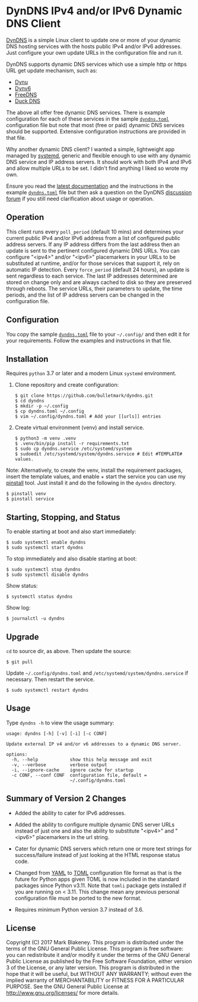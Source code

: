 # DynDNS IPv4 and/or IPv6 Dynamic DNS Client

[DynDNS](https://github.com/bulletmark/dyndns/) is a simple Linux client
to update one or more of your dynamic DNS hosting services with the
hosts public IPv4 and/or IPv6 addresses. Just configure your own update
URLs in the configuration file and run it.

DynDNS supports dynamic DNS services which use a simple http or https
URL get update mechanism, such as:

- [Dynu](https://dynu.com/)
- [Dynv6](https://dynv6.com/)
- [FreeDNS](https://freedns.afraid.org/)
- [Duck DNS](https://www.duckdns.org/)

The above all offer free dynamic DNS services. There is example
configuration for each of these services in the sample
[`dyndns.toml`](https://github.com/bulletmark/dyndns/blob/master/dyndns.toml)
configuration file but note that most (free or paid) dynamic DNS
services should be supported. Extensive configuration instructions are
provided in that file.

Why another dynamic DNS client? I wanted a simple, lightweight app
managed by [systemd](https://systemd.io/), generic and flexible enough
to use with any dynamic DNS service and IP address servers. It should
work with both IPv4 and IPv6 and allow multiple URLs to be set. I didn't
find anything I liked so wrote my own.

Ensure you read the [latest
documentation](http://github.com/bulletmark/dyndns) and the instructions
in the example
[`dyndns.toml`](https://github.com/bulletmark/dyndns/blob/master/dyndns.toml)
file but then ask a question on the DynDNS [discussion
forum](https://github.com/bulletmark/dyndns/discussions) if you still
need clarification about usage or operation.

## Operation

This client runs every `poll_period` (default 10 mins) and determines
your current public IPv4 and/or IPv6 address from a list of configured
public address servers. If any IP address differs from the last address
then an update is sent to the pertinent configured dynamic DNS URLs. You
can configure "&lt;ipv4&gt;" and/or "&lt;ipv6&gt;" placemarkers in your
URLs to be substituted at runtime, and/or for those services that support
it, rely on automatic IP detection. Every `force_period` (default 24
hours), an update is sent regardless to each service. The last IP
addresses determined are stored on change only and are always cached to
disk so they are preserved through reboots. The service URLs, their
parameters to update, the time periods, and the list of IP address
servers can be changed in the configuration file.

## Configuration

You copy the sample
[`dyndns.toml`](https://github.com/bulletmark/dyndns/blob/master/dyndns.toml)
file to your `~/.config/` and then edit it for your requirements. Follow
the examples and instructions in that file.

## Installation

Requires `python` 3.7 or later and a modern Linux `systemd` environment.

1. Clone repository and create configuration:

    ```shell
    $ git clone https://github.com/bulletmark/dyndns.git
    $ cd dyndns
    $ mkdir -p ~/.config
    $ cp dyndns.toml ~/.config
    $ vim ~/.config/dyndns.toml # Add your [[urls]] entries
    ```

2. Create virtual environment (venv) and install service.

    ```shell
    $ python3 -m venv .venv
    $ .venv/bin/pip install -r requirements.txt
    $ sudo cp dyndns.service /etc/systemd/system
    $ sudoedit /etc/systemd/system/dyndns.service # Edit #TEMPLATE# values.
    ```

Note: Alternatively, to create the venv, install the requirement
packages, insert the template values, and enable + start the service you
can use my [pinstall](https://github.com/bulletmark/pinstall) tool. Just
install it and do the following in the `dyndns` directory.

```
$ pinstall venv
$ pinstall service
```

## Starting, Stopping, and Status

To enable starting at boot and also start immediately:

```shell
$ sudo systemctl enable dyndns
$ sudo systemctl start dyndns
```

To stop immediately and also disable starting at boot:

```shell
$ sudo systemctl stop dyndns
$ sudo systemctl disable dyndns
```

Show status:

```shell
$ systemctl status dyndns
```

Show log:

```shell
$ journalctl -u dyndns
```

## Upgrade

`cd` to source dir, as above. Then update the source:

```shell
$ git pull
```

Update `~/.config/dyndns.toml` and `/etc/systemd/system/dyndns.service` if
necessary. Then restart the service.

```shell
$ sudo systemctl restart dyndns
```


## Usage

Type `dyndns -h` to view the usage summary:

```
usage: dyndns [-h] [-v] [-i] [-c CONF]

Update external IP v4 and/or v6 addresses to a dynamic DNS server.

options:
  -h, --help            show this help message and exit
  -v, --verbose         verbose output
  -i, --ignore-cache    ignore cache for startup
  -c CONF, --conf CONF  configuration file, default =
                        ~/.config/dyndns.toml
```

## Summary of Version 2 Changes

- Added the ability to cater for IPv6 addresses.

- Added the ability to configure multiple dynamic DNS server URLs
  instead of just one and also the ability to substitute "&lt;ipv4&gt;"
  and "&lt;ipv6&gt;" placemarkers in the url string.

- Cater for dynamic DNS servers which return one or more text strings
  for success/failure instead of just looking at the HTML response
  status code.

- Changed from [YAML](https://yaml.org/) to [TOML](https://toml.io/en/)
  configuration file format as that is the future for Python apps given
  TOML is now included in the standard packages since Python v3.11. Note
  that `tomli` package gets installed if you are running on < 3.11. This
  change mean any previous personal configuration file must be ported to
  the new format.

- Requires minimum Python version 3.7 instead of 3.6.

## License

Copyright (C) 2017 Mark Blakeney. This program is distributed under the
terms of the GNU General Public License.
This program is free software: you can redistribute it and/or modify it
under the terms of the GNU General Public License as published by the
Free Software Foundation, either version 3 of the License, or any later
version.
This program is distributed in the hope that it will be useful, but
WITHOUT ANY WARRANTY; without even the implied warranty of
MERCHANTABILITY or FITNESS FOR A PARTICULAR PURPOSE. See the GNU General
Public License at <http://www.gnu.org/licenses/> for more details.

<!-- vim: se ai syn=markdown: -->
